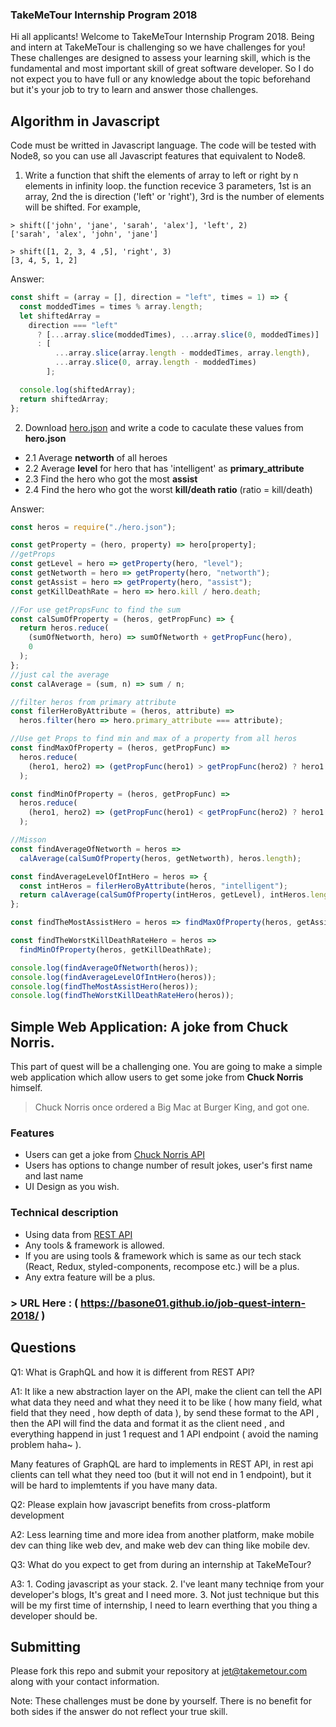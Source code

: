 ### TakeMeTour Internship Program 2018

Hi all applicants! Welcome to TakeMeTour Internship Program 2018. Being and intern at TakeMeTour is challenging so we have challenges for you! These challenges are designed to assess your learning skill, which is the fundamental and most important skill of great software developer. So I do not expect you to have full or any knowledge about the topic beforehand but it's your job to try to learn and answer those challenges.

## Algorithm in Javascript
Code must be writted in Javascript language. The code will be tested with Node8, so you can use all Javascript features that equivalent to Node8.

1. Write a function that shift the elements of array to left or right by n elements in infinity loop. the function recevice 3 parameters, 1st is an array, 2nd the is direction ('left' or 'right'), 3rd is the number of elements will be shifted. For example,
```
> shift(['john', 'jane', 'sarah', 'alex'], 'left', 2)
['sarah', 'alex', 'john', 'jane']

> shift([1, 2, 3, 4 ,5], 'right', 3)
[3, 4, 5, 1, 2]
```
Answer:
```js
const shift = (array = [], direction = "left", times = 1) => {
  const moddedTimes = times % array.length;
  let shiftedArray =
    direction === "left"
      ? [...array.slice(moddedTimes), ...array.slice(0, moddedTimes)]
      : [
          ...array.slice(array.length - moddedTimes, array.length),
          ...array.slice(0, array.length - moddedTimes)
        ];

  console.log(shiftedArray);
  return shiftedArray;
};
```

2. Download [hero.json](https://github.com/takemetour/job-quest-intern-2018/blob/master/hero.json) and write a code to caculate these values from **hero.json**
- 2.1 Average **networth** of all heroes
- 2.2 Average **level** for hero that has 'intelligent' as **primary_attribute**
- 2.3 Find the hero who got the most **assist**
- 2.4 Find the hero who got the worst **kill/death ratio** (ratio = kill/death)

Answer:
```js
const heros = require("./hero.json");

const getProperty = (hero, property) => hero[property];
//getProps
const getLevel = hero => getProperty(hero, "level");
const getNetworth = hero => getProperty(hero, "networth");
const getAssist = hero => getProperty(hero, "assist");
const getKillDeathRate = hero => hero.kill / hero.death;

//For use getPropsFunc to find the sum
const calSumOfProperty = (heros, getPropFunc) => {
  return heros.reduce(
    (sumOfNetworth, hero) => sumOfNetworth + getPropFunc(hero),
    0
  );
};
//just cal the average
const calAverage = (sum, n) => sum / n;

//filter heros from primary attribute
const filerHeroByAttribute = (heros, attribute) =>
  heros.filter(hero => hero.primary_attribute === attribute);

//Use get Props to find min and max of a property from all heros
const findMaxOfProperty = (heros, getPropFunc) =>
  heros.reduce(
    (hero1, hero2) => (getPropFunc(hero1) > getPropFunc(hero2) ? hero1 : hero2)
  );

const findMinOfProperty = (heros, getPropFunc) =>
  heros.reduce(
    (hero1, hero2) => (getPropFunc(hero1) < getPropFunc(hero2) ? hero1 : hero2)
  );

//Misson
const findAverageOfNetworth = heros =>
  calAverage(calSumOfProperty(heros, getNetworth), heros.length);

const findAverageLevelOfIntHero = heros => {
  const intHeros = filerHeroByAttribute(heros, "intelligent");
  return calAverage(calSumOfProperty(intHeros, getLevel), intHeros.length);
};

const findTheMostAssistHero = heros => findMaxOfProperty(heros, getAssist);

const findTheWorstKillDeathRateHero = heros =>
  findMinOfProperty(heros, getKillDeathRate);

console.log(findAverageOfNetworth(heros));
console.log(findAverageLevelOfIntHero(heros));
console.log(findTheMostAssistHero(heros));
console.log(findTheWorstKillDeathRateHero(heros));
```

## Simple Web Application: A joke from Chuck Norris.

This part of quest will be a challenging one. You are going to make a simple web application which allow users to get some joke from **Chuck Norris** himself.

> Chuck Norris once ordered a Big Mac at Burger King, and got one.

### Features
- Users can get a joke from [Chuck Norris API](http://www.icndb.com/api/)
- Users has options to change number of result jokes, user's first name and last name
- UI Design as you wish.

### Technical description
- Using data from [REST API](http://www.icndb.com/api/)
- Any tools & framework is allowed.
- If you are using tools & framework which is same as our tech stack (React, Redux, styled-components, recompose etc.) will be a plus.
- Any extra feature will be a plus.

### > URL Here : ( https://basone01.github.io/job-quest-intern-2018/ ) 

## Questions
Q1: What is GraphQL and how it is different from REST API?

A1: It like a new abstraction layer on the API, make the client can tell the API what data they need and what they need it to be like ( how many field, what field that they need , how depth of data ), by send these format to the API , then the API will find the data and format it as the client need , and everything happend in just 1 request and 1 API endpoint ( avoid the naming problem haha~ ).  

Many features of GraphQL are hard to implements in REST API, in rest api clients can tell what they need too (but it will not end in 1 endpoint), but it will be hard to implemtents if you have many data.

Q2: Please explain how javascript benefits from cross-platform development

A2: Less learning time and more idea from another platform, make mobile dev can thing like web dev, and make web dev can thing like mobile dev.

Q3: What do you expect to get from during an internship at TakeMeTour?

A3: 1. Coding javascript as your stack.
    2. I've leant many techniqe from your developer's blogs, It's great and I need more.
    3. Not just technique but this will be my first time of internship, I need to learn everthing that you thing a developer should be.
    

## Submitting

Please fork this repo and submit your repository at jet@takemetour.com along with your contact information.

Note: These challenges must be done by yourself. There is no benefit for both sides if the answer do not reflect your true skill.
